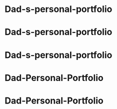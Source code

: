 # Dad-s-personal-portfolio
# Dad-s-personal-portfolio
# Dad-s-personal-portfolio
# Dad-Personal-Portfolio
# Dad-Personal-Portfolio
